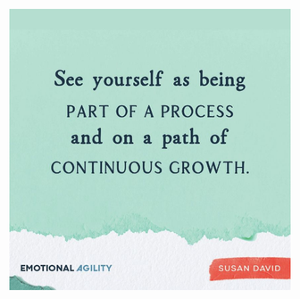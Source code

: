 ![image of evolving as a person](https://github.com/TiffDust/markdown-portfolio/blob/05301821076507210a79c8540bdce2ea60163262/239205533_383573443134681_4701194112366092133_n.jpg)

